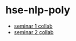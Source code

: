 # hse-nlp-poly

* [seminar 1 collab](https://colab.research.google.com/github/shestakoff/hse-nlp-poly/blob/master/seminar1/seminar-week1.ipynb)
* [seminar 2 collab](https://colab.research.google.com/github/shestakoff/hse-nlp-poly/blob/master/seminar2/seminar-week2.ipynb)
